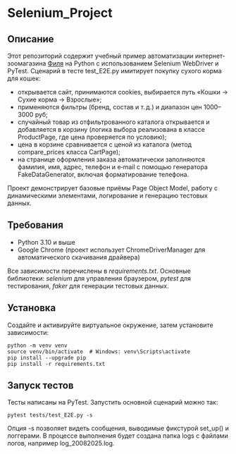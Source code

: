 # Selenium_Project
## Описание
Этот репозиторий содержит учебный пример автоматизации интернет-зоомагазина [Филя](https://www.zootovar-spb.ru/) на Python с использованием Selenium WebDriver и PyTest. Сценарий в тесте test_E2E.py имитирует покупку сухого корма для кошек:
-	открывается сайт, принимаются cookies, выбирается путь «Кошки → Сухие корма → Взрослые»;
-	применяются фильтры (бренд, состав и т. д.) и диапазон цен 1000–3000 руб;
- случайный товар из отфильтрованного каталога открывается и добавляется в корзину (логика выбора реализована в классе ProductPage, где цена проверяется по условию);
-	цена в корзине сравнивается с ценой из каталога (метод compare_prices класса CartPage);
-	на странице оформления заказа автоматически заполняются фамилия, имя, адрес, телефон и e‑mail с помощью генератора FakeDataGenerator, включая форматирование телефона.

Проект демонстрирует базовые приёмы Page Object Model, работу с динамическими элементами, логирование и генерацию тестовых данных.

## Требования
-	Python 3.10 и выше
-	Google Chrome (проект использует ChromeDriverManager для автоматического скачивания драйвера)

Все зависимости перечислены в _requirements.txt_. Основные библиотеки: _selenium_ для управления браузером, _pytest_ для тестирования, _faker_ для генерации тестовых данных.
## Установка
Создайте и активируйте виртуальное окружение, затем установите зависимости:
```
python -m venv venv
source venv/bin/activate  # Windows: venv\Scripts\activate
pip install --upgrade pip
pip install -r requirements.txt
```
## Запуск тестов
Тесты написаны на PyTest. Запустить основной сценарий можно так:
```
pytest tests/test_E2E.py -s
```
Опция -s позволяет видеть сообщения, выводимые фикстурой set_up() и логгерами. В процессе выполнения будет создана папка logs с файлами логов, например log_20082025.log.
